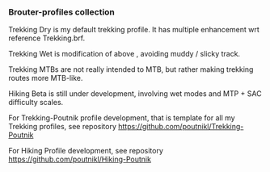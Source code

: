 ### Brouter-profiles collection

Trekking Dry is my default trekking profile. It has multiple enhancement wrt reference Trekking.brf.

Trekking Wet is modification of above , avoiding muddy / slicky track.

Trekking MTBs are not really intended to MTB, but rather making trekking routes more MTB-like.

Hiking Beta is still under development, involving wet modes and MTP + SAC difficulty scales.

For Trekking-Poutnik profile development, that is template for all my Trekking profiles, see repository https://github.com/poutnikl/Trekking-Poutnik

For Hiking  Profile development, see repository https://github.com/poutnikl/Hiking-Poutnik
